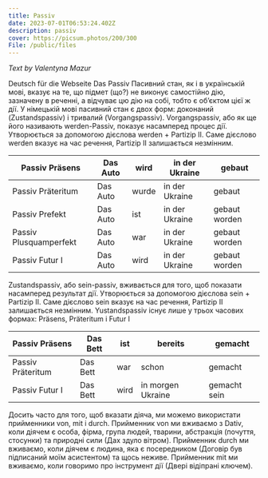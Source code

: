 ```yaml
---
title: Passiv
date: 2023-07-01T06:53:24.402Z
description: passiv
cover: https://picsum.photos/200/300
File: /public/files
---
```

*Text by Valentyna Mazur*


Deutsch für die Webseite
Das Passiv
Пасивний стан, як і в українській мові, вказує на те, що підмет (що?)  не виконує самостійно дію, зазначену в реченні, а відчуває цю дію на собі, тобто є об’єктом цієї ж дії.
У німецькій мові пасивний стан є двох форм: доконаний (Zustandspassiv) і тривалий (Vorgangspassiv).
Vorgangspassiv, або як ще його називають werden-Passiv, показує насамперед процес дії.  Утворюється за допомогою дієслова werden + Partizip II. Саме дієслово werden вказує на час речення, Partizip II залишається незмінним. 

| Passiv Präsens         | Das Auto | wird  | in der Ukraine | gebaut        |
| ---------------------- | -------- | ----- | -------------- | ------------- |
| Passiv Präteritum      | Das Auto | wurde | in der Ukraine | gebaut        |
| Passiv Prefekt         | Das Auto | ist   | in der Ukraine | gebaut worden |
| Passiv Plusquamperfekt | Das Auto | war   | in der Ukraine | gebaut worden |
| Passiv Futur I         | Das Auto | wird  | in der Ukraine | gebaut worden |

Zustandspassiv, або sein-passiv, вживається для того, щоб показати насамперед результат дії. Утворюється за допомогою дієслова sein + Partizip II. Саме дієслово sein вказує на час речення, Partizip II залишається незмінним. Yustandspassiv існує лише у трьох часових формах: Präsens, Präteritum i Futur I

| Passiv Präsens    | Das Bett | ist  | bereits           | gemacht      |
| ----------------- | -------- | ---- | ----------------- | ------------ |
| Passiv Präteritum | Das Bett | war  | schon             | gemacht      |
| Passiv Futur I    | Das Bett | wird | in morgen Ukraine | gemacht sein |

Досить часто для того, щоб вказати діяча, ми можемо використати прийменники von, mit i durch.
Прийменник von ми вживаємо з Dativ, коли діячем є особа, фірма, група людей, тварини, абстракція (почуття, стосунки) та природні сили (Дах здуло вітром).
Прийменник durch ми вживаємо, коли діячем є людина, яка є посередником (Договір був підписаний моїм асистентом) та щось неживе.
Прийменник mit ми вживаємо, коли говоримо про інструмент дії (Двері відіпрані ключем).